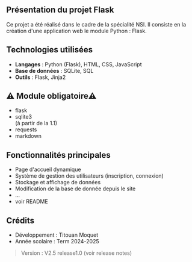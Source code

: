
## Présentation du projet Flask
Ce projet a été réalisé dans le cadre de la spécialité NSI. Il consiste en la création d'une application web le module Python : Flask.
<!--
> [!WARNING]
> Le Projet est toujours en cours de réalisation certains elements sont donc susceptibles de ne pas fonctionner
> Le code n'est pas encore bien commenté et organisé
> Des modifications seront apportées des que possible  
> - derniere version ->  V2.4  -> `updates`

> [!NOTE]
> Note du projet (à venir)
-->
## Technologies utilisées
- **Langages** : Python (Flask), HTML, CSS, JavaScript
- **Base de données** : SQLite, SQL
- **Outils** : Flask, Jinja2

## ​⚠️ ​Module obligatoire ​⚠️​ 
- flask
- sqlite3   
  (à partir de la 1.1)
- requests
- markdown
  
## Fonctionnalités principales
- Page d'accueil dynamique
- Système de gestion des utilisateurs (inscription, connexion)
- Stockage et affichage de données 
- Modification de la base de donnée depuis le site
- ...
- voir README 
<!--
## Installation et exécution
1. Executer :
   python : main.py
2. Accéder à l'application via `http://127.0.0.1:5008/`
-->
## Crédits
- Développement : Titouan Moquet 
- Année scolaire : Term 2024-2025

> Version : V2.5 release1.0 (voir release notes)
